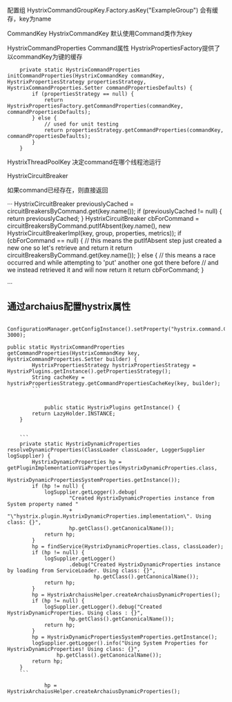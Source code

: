 
配置组
HystrixCommandGroupKey.Factory.asKey("ExampleGroup")
会有缓存，key为name

CommandKey
HystrixCommandKey 默认使用Command类作为key



HystrixCommandProperties Command属性
HystrixPropertiesFactory提供了以commandKey为键的缓存
```
    private static HystrixCommandProperties initCommandProperties(HystrixCommandKey commandKey, HystrixPropertiesStrategy propertiesStrategy, HystrixCommandProperties.Setter commandPropertiesDefaults) {
        if (propertiesStrategy == null) {
            return HystrixPropertiesFactory.getCommandProperties(commandKey, commandPropertiesDefaults);
        } else {
            // used for unit testing
            return propertiesStrategy.getCommandProperties(commandKey, commandPropertiesDefaults);
        }
    }
```


HystrixThreadPoolKey 决定command在哪个线程池运行





HystrixCircuitBreaker 

如果command已经存在，则直接返回

···
            HystrixCircuitBreaker previouslyCached = circuitBreakersByCommand.get(key.name());
            if (previouslyCached != null) {
                return previouslyCached;
            }
			 HystrixCircuitBreaker cbForCommand = circuitBreakersByCommand.putIfAbsent(key.name(), new HystrixCircuitBreakerImpl(key, group, properties, metrics));
            if (cbForCommand == null) {
                // this means the putIfAbsent step just created a new one so let's retrieve and return it
                return circuitBreakersByCommand.get(key.name());
            } else {
                // this means a race occurred and while attempting to 'put' another one got there before
                // and we instead retrieved it and will now return it
                return cbForCommand;
            }

···

## 通过archaius配置hystrix属性
 
``` ConfigurationManager.getConfigInstance().setProperty("hystrix.threadpool.default.coreSize", 8);
        ConfigurationManager.getConfigInstance().setProperty("hystrix.command.CreditCardCommand.execution.isolation.thread.timeoutInMilliseconds", 3000);
```

```
public static HystrixCommandProperties getCommandProperties(HystrixCommandKey key, HystrixCommandProperties.Setter builder) {
        HystrixPropertiesStrategy hystrixPropertiesStrategy = HystrixPlugins.getInstance().getPropertiesStrategy();
        String cacheKey = hystrixPropertiesStrategy.getCommandPropertiesCacheKey(key, builder);
		```
		
		
		    public static HystrixPlugins getInstance() {
        return LazyHolder.INSTANCE;
    }
	
	
	```
	private static HystrixDynamicProperties resolveDynamicProperties(ClassLoader classLoader, LoggerSupplier logSupplier) {
        HystrixDynamicProperties hp = getPluginImplementationViaProperties(HystrixDynamicProperties.class, 
                HystrixDynamicPropertiesSystemProperties.getInstance());
        if (hp != null) {
            logSupplier.getLogger().debug(
                    "Created HystrixDynamicProperties instance from System property named "
                    + "\"hystrix.plugin.HystrixDynamicProperties.implementation\". Using class: {}", 
                    hp.getClass().getCanonicalName());
            return hp;
        }
        hp = findService(HystrixDynamicProperties.class, classLoader);
        if (hp != null) {
            logSupplier.getLogger()
                    .debug("Created HystrixDynamicProperties instance by loading from ServiceLoader. Using class: {}", 
                            hp.getClass().getCanonicalName());
            return hp;
        }
        hp = HystrixArchaiusHelper.createArchaiusDynamicProperties();
        if (hp != null) {
            logSupplier.getLogger().debug("Created HystrixDynamicProperties. Using class : {}", 
                    hp.getClass().getCanonicalName());
            return hp;
        }
        hp = HystrixDynamicPropertiesSystemProperties.getInstance();
        logSupplier.getLogger().info("Using System Properties for HystrixDynamicProperties! Using class: {}", 
                hp.getClass().getCanonicalName());
        return hp;
    }
	```
	
	        hp = HystrixArchaiusHelper.createArchaiusDynamicProperties();
